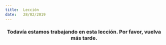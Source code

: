 ```yaml
---
title:  Lección
date:   28/02/2019
---
```


### <center>Todavía estamos trabajando en esta lección. Por favor, vuelva más tarde.</center>